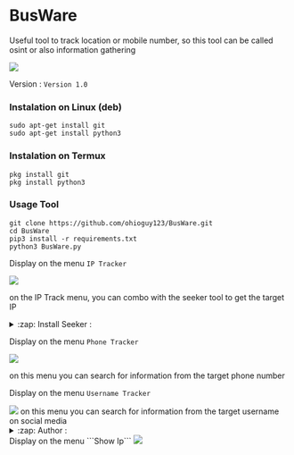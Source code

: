 # BusWare
Useful tool to track location or mobile number, so this tool can be called osint or also information gathering

<img src="https://cdn.discordapp.com/attachments/1171400933142433823/1172156816088637440/bn.png?ex=655f4b1a&is=654cd61a&hm=00e138d3d82fe843a53dbd3442ebec8c839fde348b857cf258cc0a5917e2f98c&"/>

Version :
```Version 1.0```

### Instalation on Linux (deb)
```
sudo apt-get install git
sudo apt-get install python3
```

### Instalation on Termux
```
pkg install git
pkg install python3
```

### Usage Tool
```
git clone https://github.com/ohioguy123/BusWare.git
cd BusWare
pip3 install -r requirements.txt
python3 BusWare.py
```

Display on the menu ```IP Tracker```

<img src="https://cdn.discordapp.com/attachments/1171400933142433823/1172157135472312411/image.png?ex=655f4b66&is=654cd666&hm=818cf4d6aa6d3fd5ea29bc725ae51a93786bd1f172e0b16a89b70611347f559d& " />

on the IP Track menu, you can combo with the seeker tool to get the target IP
<details>
<summary>:zap: Install Seeker :</summary>
- <strong><a href="https://github.com/thewhiteh4t/seeker">Get Seeker</a></strong>
</details>

Display on the menu ```Phone Tracker```

<img src="https://cdn.discordapp.com/attachments/1171400933142433823/1172158541155553330/image.png?ex=655f4cb5&is=654cd7b5&hm=a0edcda8f9a56fce7ec19897d6d76d5cc255be5b3c026c3125976f1916d8d696&" />

on this menu you can search for information from the target phone number

Display on the menu ```Username Tracker```

<img src="https://github.com/ohioguy123/BusWare/assets/119048178/c0b21057-e37d-4e43-ad63-fa758f6fee02"/>
on this menu you can search for information from the target username on social media

<details>
<summary>:zap: Author :</summary>
- <strong><a href="https://github.com/ohioguy123">ohioguy123</a></strong>
</details>
Display on the menu ```Show Ip```
<img src="https://cdn.discordapp.com/attachments/1171400933142433823/1172157890484785172/Show.png?ex=655f4c1a&is=654cd71a&hm=46cf3426e0cf8fe7554e64035bd20eee68524c22b116a14239abd28087000db5&" />
